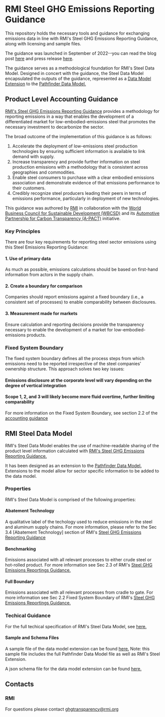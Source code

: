 # RMI Steel GHG Emissions Reporting Guidance
This repository holds the necessary tools and guidance for exchanging emissions data in line with RMI's Steel GHG Emissions Reporting Guidance, along with licensing and sample files.

The guidance was launched in September of 2022--you can read the blog post [here](https://rmi.org/knowing-the-emissions-of-your-steel-supply-chain/) and press release [here](https://rmi.org/press-release/rmi-releases-guidance-to-cut-steel-industrys-climate-threat/).

The guidance serves as a methodological foundation for RMI's Steel Data Model. Designed in concert with the guidance, the Steel Data Model encapsulated the outputs of the guidance, represented as a [Data Model Extension](https://wbcsd.github.io/data-model-extensions/spec/) to the [Pathfinder Data Model.](https://wbcsd.github.io/data-exchange-protocol/v2/#biblio-extensions-guidance)

## Product Level Accounting Guidance
[RMI's Steel GHG Emissions Reporting Guidance](https://rmi.org/wp-content/uploads/2022/09/steel_emissions_reporting_guidance.pdf) provides a methodology for reporting emissions in a way that enables the development of a differentiated market for low-embodied-emissions steel that promotes the necessary investment to decarbonize the sector.

The broad outcome of the implementation of this guidance is as follows:
1. Accelerate the deployment of low-emissions steel production technologies by ensuring sufficient information is
available to link demand with supply.
2. Increase transparency and provide further information on steel production emissions with a methodology that is
consistent across geographies and commodities.
3. Enable steel consumers to purchase with a clear embodied emissions association and demonstrate evidence of that
emissions performance to their customers.
4. Credibly recognize steel producers leading their peers in terms of emissions performance, particularly in deployment
of new technologies.

This guidance was authored by [RMI](https://rmi.org/) in collaboration with the [World Business Council for Sustainable Development (WBCSD)](https://www.wbcsd.org/) and its [Automotive Partnership for Carbon Transparency (A-PACT)](https://www.wbcsd.org/Pathways/Transport-Mobility/News/Leading-manufacturers-support-move-towards-better-emissions-measurement-for-the-automotive-industry) initiative.

### Key Principles
There are four key requirements for reporting steel sector emissions using this Steel Emissions Reporting Guidance:

#### 1. Use of primary data
As much as possible, emissions calculations should be based on first-hand information from
actors in the supply chain.

#### 2. Create a boundary for comparison
Companies should report emissions against a fixed boundary (i.e., a consistent
set of processes) to enable comparability between disclosures.

#### 3. Measurement made for markets
Ensure calculation and reporting decisions provide the transparency necessary to
enable the development of a market for low-embodied-emissions products.

### Fixed System Boundary
The fixed system boundary defines all the process steps from which emissions need to be reported irrespective of the steel companies’ ownership structure. This approach solves two key issues:

#### Emissions disclosure at the corporate level will vary depending on the degree of vertical integration
#### Scope 1, 2, and 3 will likely become more fluid overtime, further limiting comparability

For more information on the Fixed System Boundary, see section 2.2 of the [accounting guidance](https://rmi.org/wp-content/uploads/2022/09/steel_emissions_reporting_guidance.pdf)

## RMI Steel Data Model
RMI's Steel Data Model enables the use of machine-readable sharing of the product level information calculated with [RMI's Steel GHG Emissions Reporting Guidance.](https://rmi.org/wp-content/uploads/2022/09/steel_emissions_reporting_guidance.pdf)

It has been designed as an extension to the [Pathfinder Data Model.](https://wbcsd.github.io/data-exchange-protocol/v2/#biblio-extensions-guidance) Extensions to the model allow for sector specific information to be added to the data model.

### Properties
RMI's Steel Data Model is comprised of the following properties:

#### Abatement Technology
  A qualitative label of the techology used to reduce emissions in the steel and aluminum supply chains. For more information, please refer to the Sec 3.4 [Abatement Technology] section of RMI's [Steel GHG Emissions Reporting Guidance](https://rmi.org/wp-content/uploads/2022/09/steel_emissions_reporting_guidance.pdf)

#### Benchmarking
  Emissions associated with all relevant processes to either crude steel or hot-rolled product. For more information see Sec 2.3 of RMI's [Steel GHG Emissions Reportings Guidance.](https://rmi.org/wp-content/uploads/2022/09/steel_emissions_reporting_guidance.pdf)
  
#### Full Boundary
  Emissions associated with all relevant processes from cradle to gate. For more information see Sec 2.2 Fixed System Boundary of RMI's [Steel GHG Emissions Reportings Guidance.](https://rmi.org/wp-content/uploads/2022/09/steel_emissions_reporting_guidance.pdf)

### Techical Guidance
For the full techical specification of RMI's Steel Data Model, see [here.](https://github.com/RMI/steel-guidance/blob/main/specs/technical_specification.md)

#### Sample and Schema Files
A sample file of the data model extension can be found [here.](https://github.com/RMI/steel-guidance/blob/main/samples/steel_sample.json) Note: this sample file includes the full Pathfinder Data Model file as well as RMI's Steel Extension.

A json schema file for the data model extension can be found [here.](https://github.com/RMI/steel-guidance/blob/main/specs/steel_schema.json)

## Contacts

### RMI
For questions please contact ghgtransparency@rmi.org
